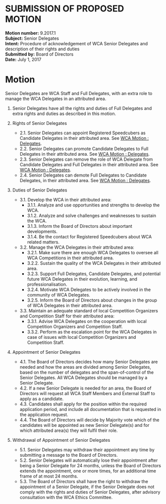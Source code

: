 # SUBMISSION OF PROPOSED MOTION

**Motion number:** 9.2017.1  
**Subject:** Senior Delegates  
**Intent:** Procedure of acknowledgement of WCA Senior Delegates and description of their rights and duties  
**Submitted by:** Board of Directors  
**Date:** July 1, 2017  

# Motion

Senior Delegates are WCA Staff and Full Delegates, with an extra role to manage the WCA Delegates in an attributed area.

1. Senior Delegates have all the rights and duties of Full Delegates and extra rights and duties as described in this motion.

2. Rights of Senior Delegates
   - 2.1. Senior Delegates can appoint Registered Speedcubers as Candidate Delegates in their attributed area. See [WCA Motion : Delegates](./8-Delegates.md).
   - 2.2. Senior Delegates can promote Candidate Delegates to Full Delegates in their attributed area. See [WCA Motion : Delegates](./8-Delegates.md).
   - 2.3. Senior Delegates can remove the role of WCA Delegate from Candidate Delegates and Full Delegates in their attributed area. See [WCA Motion : Delegates](./8-Delegates.md).
   - 2.4. Senior Delegates can demote Full Delegates to Candidate Delegates, in their attributed area. See [WCA Motion : Delegates](./8-Delegates.md).

3. Duties of Senior Delegates
   - 3.1. Develop the WCA in their attributed area:
      - 3.1.1. Analyze and use opportunities and strengths to develop the WCA.
      - 3.1.2. Analyze and solve challenges and weaknesses to sustain the WCA.
      - 3.1.3. Inform the Board of Directors about important developments.
      - 3.1.4. Be the contact for Registered Speedcubers about WCA related matters.
   - 3.2. Manage the WCA Delegates in their attributed area:
      - 3.2.1. Make sure there are enough WCA Delegates to oversee all WCA Competitions in their attributed area.
      - 3.2.2. Sustain the quality of the WCA Delegates in their attributed area.
      - 3.2.3. Support Full Delegates, Candidate Delegates, and potential future WCA Delegates in their evolution, learning, and professionalisation.
      - 3.2.4. Motivate WCA Delegates to be actively involved in the community of WCA Delegates.
      - 3.2.5. Inform the Board of Directors about changes in the group of WCA Delegates in their attributed area.
   - 3.3. Maintain an adequate standard of local Competition Organizers and Competition Staff for their attributed area:
      - 3.3.1. Advise WCA Delegates on the cooperation with local Competition Organizers and Competition Staff.
      - 3.3.2. Perform as the escalation point for the WCA Delegates in case of issues with local Competition Organizers and Competition Staff.

4. Appointment of Senior Delegates
   - 4.1. The Board of Directors decides how many Senior Delegates are needed and how the areas are divided among Senior Delegates, based on the number of delegates and the span-of-control of the Senior Delegates. All WCA Delegates should be managed by a Senior Delegate.
   - 4.2. If a new Senior Delegate is needed for an area, the Board of Directors will request all WCA Staff Members and External Staff to apply as a candidate.
   - 4.3. Candidates shall apply for the position within the required application period, and include all documentation that is requested in the application request.
   - 4.4. The Board of Directors will decide by Majority vote which of the candidates will be appointed as new Senior Delegate(s) and for which attributed area(s) they will fulfil their role.

5. Withdrawal of Appointment of Senior Delegates
   - 5.1. Senior Delegates may withdraw their appointment any time by submitting a message to the Board of Directors.
   - 5.2. Senior Delegates will automatically lose their appointment after being a Senior Delegate for 24 months, unless the Board of Directors extends the appointment, one or more times, for an additional time frame of at most 24 months.
   - 5.3. The Board of Directors shall have the right to withdraw the appointment of a Senior Delegate, if the Senior Delegate does not comply with the rights and duties of Senior Delegates, after advisory consultation with the WCA Ethics Committee.
